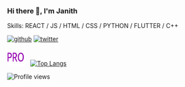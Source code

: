 ### Hi there 👋, I'm Janith

Skills: REACT / JS / HTML / CSS / PYTHON / FLUTTER / C++



[<img src='https://cdn.jsdelivr.net/npm/simple-icons@3.0.1/icons/github.svg' alt='github' height='40'>](https://github.com/Janithpm)  [<img src='https://cdn.jsdelivr.net/npm/simple-icons@3.0.1/icons/twitter.svg' alt='twitter' height='40'>](https://twitter.com/@Janith_pm)  

<a href='https://github.com/pricing'><img src='https://raw.githubusercontent.com/acervenky/animated-github-badges/master/assets/pro.gif' width='40' height='40'></a> [![Top Langs](https://github-readme-stats.vercel.app/api/top-langs/?username=Janithpm)](https://github.com/anuraghazra/github-readme-stats)

![Profile views](https://gpvc.arturio.dev/Janithpm)  
